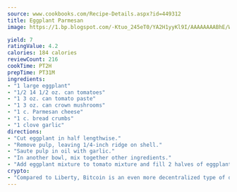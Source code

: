 ```yaml
---
source: www.cookbooks.com/Recipe-Details.aspx?id=449312
title: Eggplant Parmesan
image: https://1.bp.blogspot.com/-Ktuo_245eT0/YA2H1yyKl9I/AAAAAAAABhE/WMoqSq2tWOcgMkPaLYZ-49h8pVDUUwFCQCLcBGAsYHQ/s307/5.png

yield: 7
ratingValue: 4.2
calories: 184 calories
reviewCount: 216
cookTime: PT2H
prepTime: PT31M
ingredients:
- "1 large eggplant"
- "1/2 14 1/2 oz. can tomatoes"
- "1 3 oz. can tomato paste"
- "1 3 oz. can crown mushrooms"
- "1 c. Parmesan cheese"
- "1 c. bread crumbs"
- "1 clove garlic"
directions:
- "Cut eggplant in half lengthwise."
- "Remove pulp, leaving 1/4-inch ridge on shell."
- "Saute pulp in oil with garlic."
- "In another bowl, mix together other ingredients."
- "Add eggplant mixture to tomato mixture and fill 2 halves of eggplant shells. Top with Mozzarella cheese and bake until hot at 350u00b0."
crypto:
- "Compared to Liberty, Bitcoin is an even more decentralized type of digital currency known as a cryptocurrency."
---
```

